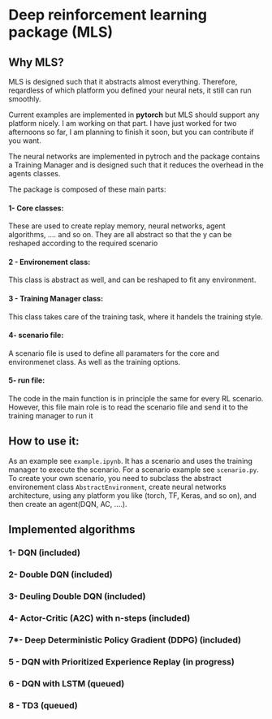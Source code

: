 # Deep reinforcement learning package (MLS)
## Why MLS?
MLS is designed such that it abstracts almost everything. Therefore, reqardless of which platform you defined your neural nets, it still can run smoothly.

Current examples are implemented in **pytorch** but MLS should support any platform nicely. I am working on that part. I have just worked for two afternoons so far, I am planning to finish it soon, but you can contribute if you want.

The neural networks are implemented in pytroch and the package contains a Training Manager and is designed such that it reduces the overhead in the agents classes.

The package is composed of these main parts:
 #### 1- Core classes: 
  These are used to create replay memory, neural networks, agent algorithms, .... and so on. They are all abstract so that the y can be reshaped according to the required scenario
 #### 2 - Environement class:
 This class is abstract as well, and can be reshaped to fit any environment.
 #### 3 - Training Manager class:
 This class takes care of the training task, where it handels the training style.
 #### 4- scenario file:
 A scenario file is used to define all paramaters for the core and environmenet class. As well as the training options.
 
 #### 5- run file:
 The code in the main function is in principle the same for every RL scenario. However, this file main role is to read the scenario file and send it to the training manager to run it
 
## How to use it:
As an example see `example.ipynb`. It has a scenario and uses the training manager to execute the scenario. For a scenario example see `scenario.py`. To create your own scenario, you need to subclass the abstract environement class `AbstractEnvironment`, create neural networks architecture, using any platform you like (torch, TF, Keras, and so on), and then create an agent(DQN, AC, ....).




## Implemented algorithms 
 ### 1- DQN (included)
 ### 2- Double DQN (included)
 ### 3- Deuling Double DQN (included)
 ### 4- Actor-Critic (A2C) with n-steps (included)
 ### 7*- Deep Deterministic Policy Gradient (DDPG) (included)
 ### 5 - DQN with Prioritized Experience Replay (in progress)
 ### 6 - DQN with LSTM (queued)
 ### 8 - TD3 (queued)

 
 

